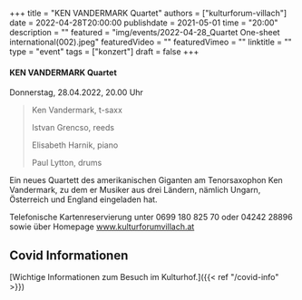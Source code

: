 +++
title = "KEN VANDERMARK Quartet"
authors = ["kulturforum-villach"]
date = 2022-04-28T20:00:00
publishdate = 2021-05-01
time = "20:00"
description = ""
featured = "img/events/2022-04-28_Quartet One-sheet international(002).jpeg"
featuredVideo = ""
featuredVimeo = ""
linktitle = ""
type = "event"
tags = ["konzert"]
draft = false
+++


#### KEN VANDERMARK Quartet

Donnerstag, 28.04.2022, 20.00 Uhr

>Ken Vandermark, t-saxx
>
>Istvan Grencso, reeds
>
>Elisabeth Harnik, piano
>
>Paul Lytton, drums


Ein neues Quartett des amerikanischen Giganten am Tenorsaxophon Ken Vandermark, zu dem er Musiker aus drei Ländern, nämlich Ungarn, Österreich und England eingeladen hat.

Telefonische Kartenreservierung unter 0699 180 825 70 oder 04242 28896  sowie über Homepage www.kulturforumvillach.at                             


## Covid Informationen

[Wichtige Informationen zum Besuch im Kulturhof.]({{< ref "/covid-info" >}})
